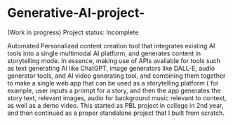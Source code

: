 # Generative-AI-project-
(Work in progress)
Project status: Incomplete 

Automated Personalized content creation tool that integrates existing AI tools into a single multimodal AI platform, and generates content in storytelling mode. In essence, making use of APIs available for tools such as text generating AI like ChatGPT, image generators like DALL-E, audio generator tools, and AI video generating tool, and combining them together to make a single web app that can be used as a storytelling platform ( for example, user inputs a prompt for a story, and then the app generates the story text, relevant images, audio for background music relevant to context, as well as a demo video.
This started as PBL project in college in 2nd year, and then continued as a proper standalone project that I built from scratch.
